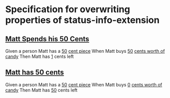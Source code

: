 # Specification for overwriting properties of status-info-extension

## [Matt Spends his 50 Cents](- "The specification is intentionally wrong... c:status=expectedToFail")
Given a person Matt has a [50](- "#amount") [cent piece](- "amountTotal(#amount)")
When Matt buys [50](- "#bought") [cents worth of candy](- "amountSpent(#bought)")
Then Matt has [1](- "?=calculateRemaining()") cents left

## [Matt has 50 cents](- )
Given a person Matt has a [50](- "#amount") [cent piece](- "amountTotal(#amount)")
When Matt buys [0](- "#bought") [cents worth of candy](- "amountSpent(#bought)")
Then Matt has [50](- "?=calculateRemaining()") cents left

